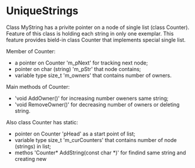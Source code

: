 # UniqueStrings
Class MyString has a privite pointer on a node of single list (class Counter).
Feature of this class is holding each string in only one exemplar. 
This feature provides bield-in class Counter that implements special single list.

Member of Counter: 
- a pointer on Counter 'm_pNext' for tracking next node;
- pointer on char (string) 'm_pStr' that node contains;
- variable type size_t 'm_owners' that contains number of owners.

Main methods of Counter:
- 'void AddOwner()' for increasing number oweners same string;
- 'void RemoveOwner()' for decreasing number of owners or deleting string.

Also class Counter has static:
- pointer on Counter 'pHead' as a start point of list;
- variable type size_t 'm_curCounters' that contains number of node (strings) in list;
- methos 'Counter* AddString(const char *)' for findind same string and creating new
